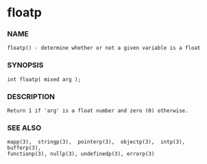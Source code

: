 # floatp

### NAME

    floatp() - determine whether or not a given variable is a float

### SYNOPSIS

    int floatp( mixed arg );

### DESCRIPTION

    Return 1 if 'arg' is a float number and zero (0) otherwise.

### SEE ALSO

    mapp(3),  stringp(3),  pointerp(3),  objectp(3),  intp(3),  bufferp(3),
    functionp(3), nullp(3), undefinedp(3), errorp(3)


